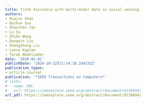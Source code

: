 ```yaml
---
title: Truth discovery with multi-modal data in social sensing
authors:
- Huajie Shao
- Dachun Sun
- Shuochao Yao
- Lu Su
- Zhibo Wang
- Dongxin Liu
- Shengzhong Liu
- Lance Kaplan
- Tarek Abdelzaher
date: '2020-01-01'
publishDate: '2024-10-22T21:14:10.194233Z'
publication_types:
- article-journal
publication: '*IEEE Transactions on Computers*'
# links:
# - name: URL
#   url: https://ieeexplore.ieee.org/abstract/document/9138694/
url_pdf: https://ieeexplore.ieee.org/abstract/document/9138694/
---
```

